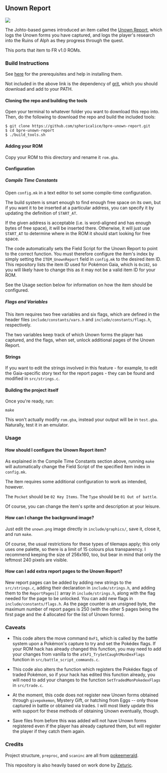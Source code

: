 ## Unown Report

![](/unown_report.gif)

The Johto-based games introduced an item called the [Unown Report](https://bulbapedia.bulbagarden.net/wiki/Unown_Report), which logs the Unown forms you have captured, and logs the player's research into the Ruins of Alph as they progress through the quest.

This ports that item to FR v1.0 ROMs.

### Build Instructions

See [here](https://gist.github.com/Zeturic/db1611cc7b17c3140f9b9af32e1b596b) for the prerequisites and help in installing them.

Not included in the above link is the dependency of [grit](https://www.coranac.com/man/grit/html/grit.htm), which you should download and add to your PATH.

#### Cloning the repo and building the tools

Open your terminal to whatever folder you want to download this repo into. Then, do the following to download the repo and build the included tools:

```shell
$ git clone https://github.com/sphericalice/bpre-unown-report.git
$ cd bpre-unown-report
$ ./build_tools.sh
```

#### Adding your ROM

Copy your ROM to this directory and rename it `rom.gba`.

#### Configuration

##### Compile Time Constants

Open `config.mk` in a text editor to set some compile-time configuration.

The build system is smart enough to find enough free space on its own, but if you want it to be inserted at a particular address, you can specify it by updating the definition of `START_AT`.

If the given address is acceptable (i.e. is word-aligned and has enough bytes of free space), it will be inserted there. Otherwise, it will just use `START_AT` to determine where in the ROM it should start looking for free space.

The code automatically sets the Field Script for the Unown Report to point to the correct function. You must therefore configure the item's index by simply setting the `ITEM_UnownReport` field in `config.mk` to the desired item ID. This repository lists the item ID used for Pokémon Gaia, which is `0x182`, so you will likely have to change this as it may not be a valid item ID for your ROM.

See the Usage section below for information on how the item should be configured.

##### Flags and Variables

This item requires two free variables and six flags, which are defined in the header files `include/constants/vars.h` and `include/constants/flags.h`, respectively.

The two variables keep track of which Unown forms the player has captured, and the flags, when set, unlock additional pages of the Unown Report.

#### Strings

If you want to edit the strings involved in this feature - for example, to edit the Gaia-specific story text for the report pages - they can be found and modified in `src/strings.c`.

#### Building the project itself

Once you're ready, run:

```shell
make
```

This won't actually modify `rom.gba`, instead your output will be in `test.gba`. Naturally, test it in an emulator.

### Usage

#### How should I configure the Unown Report item?

As explained in the Compile Time Constants section above, running `make` will automatically change the Field Script of the specified item index in `config.mk`.

The item requires some additional configuration to work as intended, however.

The `Pocket` should be `02 Key Items`. The `Type` should be `01 Out of battle`.

Of course, you can change the item's sprite and description at your leisure.

#### How can I change the background image?

Just edit the `unown.png` image directly in `include/graphics/`, save it, close it, and run `make`.

Of course, the usual restrictions for these types of tilemaps apply; this only uses one palette, so there is a limit of 15 colours plus transparency. I recommend keeping the size of 256x160, too, but bear in mind that only the leftmost 240 pixels are visible.

#### How can I add extra report pages to the Unown Report?

New report pages can be added by adding new strings to the `src/strings.c`, adding their declaration in `include/strings.h`, and adding them to the `ReportPages[]` array in `include/strings.h`, along with the flag needed for the page to be unlocked. You can add new flags in `include/constants/flags.h`. As the page counter is an unsigned byte, the maximum number of report pages is 250 (with the other 5 pages being the first page and the 4 allocated for the list of Unown forms).

### Caveats

* This code alters the move command `0xF1`, which is called by the battle system upon a Pokémon's capture to try and set the Pokédex flags. If your ROM hack has already changed this function, you may need to add your changes from vanilla to the `atkF1_TrySetCaughtMonDexFlags` function in `src/battle_script_commands.c`.

* This code also alters the function which registers the Pokédex flags of traded Pokémon, so if your hack has edited this function already, you will need to add your changes to the function `SetTradedMonPokedexFlags` in `src/trade.c`.

* At the moment, this code does not register new Unown forms obtained through `givepokemon`, Mystery Gift, or hatching from Eggs -- only those captured in battle or obtained via trades. I will most likely update this with support for these methods of obtaining Unown eventually, though.

* Save files from before this was added will not have Unown forms registered even if the player has already captured them, but will register the player if they catch them again.

### Credits

Project structure, `preproc`, and `scaninc` are all from [pokeemerald](https://github.com/pret/pokeemerald).

This repository is also heavily based on work done by [Zeturic](https://github.com/Zeturic).
